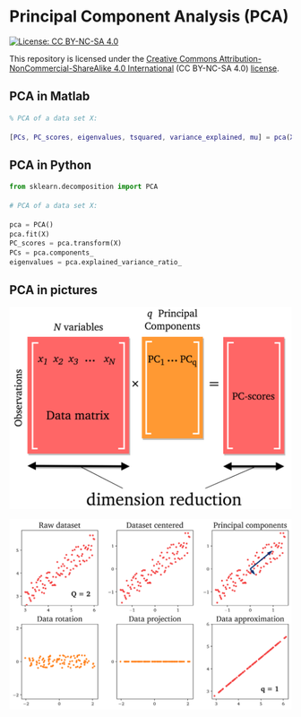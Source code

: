 # Principal Component Analysis (PCA)

[![License: CC BY-NC-SA 4.0](https://img.shields.io/badge/License-CC%20BY--NC--SA%204.0-lightgrey.svg)](https://creativecommons.org/licenses/by-nc-sa/4.0/)

This repository is licensed under the [Creative Commons Attribution-NonCommercial-ShareAlike 4.0 International](https://creativecommons.org/licenses/by-nc-sa/4.0/) (CC BY-NC-SA 4.0) [license](https://creativecommons.org/licenses/by-nc-sa/4.0/legalcode).

## PCA in Matlab

```Matlab
% PCA of a data set X:

[PCs, PC_scores, eigenvalues, tsquared, variance_explained, mu] = pca(X)
```

## PCA in Python

```Python
from sklearn.decomposition import PCA

# PCA of a data set X:

pca = PCA()
pca.fit(X)
PC_scores = pca.transform(X)
PCs = pca.components_
eigenvalues = pca.explained_variance_ratio_
```

## PCA in pictures

![Screenshot](DWGs/PCA-dimensionality-reduction-matrices.png)

![Screenshot](DWGs/PCA-example-subplot.png)
